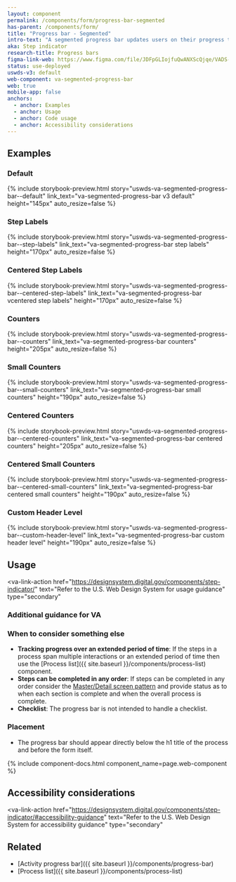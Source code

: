 ```yaml
---
layout: component
permalink: /components/form/progress-bar-segmented
has-parent: /components/form/
title: "Progress bar - Segmented"
intro-text: "A segmented progress bar updates users on their progress through a multi-step process."
aka: Step indicator
research-title: Progress bars
figma-link-web: https://www.figma.com/file/JDFpGLIojfuQwANXScQjqe/VADS-Component-Examples?type=design&node-id=1383%3A97673&mode=design&t=h9BoxMWwcHe2DhUd-1
status: use-deployed
uswds-v3: default
web-component: va-segmented-progress-bar
web: true
mobile-app: false
anchors:
  - anchor: Examples
  - anchor: Usage
  - anchor: Code usage
  - anchor: Accessibility considerations
---
```


## Examples

### Default

{% include storybook-preview.html story="uswds-va-segmented-progress-bar--default" link_text="va-segmented-progress-bar v3 default" height="145px" auto_resize=false %}

### Step Labels

{% include storybook-preview.html story="uswds-va-segmented-progress-bar--step-labels" link_text="va-segmented-progress-bar step labels" height="170px" auto_resize=false %}

### Centered Step Labels

{% include storybook-preview.html story="uswds-va-segmented-progress-bar--centered-step-labels" link_text="va-segmented-progress-bar vcentered step labels" height="170px" auto_resize=false %}

### Counters

{% include storybook-preview.html story="uswds-va-segmented-progress-bar--counters" link_text="va-segmented-progress-bar counters" height="205px" auto_resize=false %}

### Small Counters

{% include storybook-preview.html story="uswds-va-segmented-progress-bar--small-counters" link_text="va-segmented-progress-bar small counters" height="190px" auto_resize=false %}

### Centered Counters

{% include storybook-preview.html story="uswds-va-segmented-progress-bar--centered-counters" link_text="va-segmented-progress-bar centered counters" height="205px" auto_resize=false %}

### Centered Small Counters

{% include storybook-preview.html story="uswds-va-segmented-progress-bar--centered-small-counters" link_text="va-segmented-progress-bar centered small counters" height="190px" auto_resize=false %}

### Custom Header Level

{% include storybook-preview.html story="uswds-va-segmented-progress-bar--custom-header-level" link_text="va-segmented-progress-bar custom header level" height="190px" auto_resize=false %}

## Usage

<va-link-action
  href="https://designsystem.digital.gov/components/step-indicator/"
  text="Refer to the U.S. Web Design System for usage guidance"
  type="secondary"
></va-link-action>

### Additional guidance for VA

### When to consider something else

* **Tracking progress over an extended period of time**: If the steps in a process span multiple interactions or an extended period of time then use the [Process list]({{ site.baseurl }}/components/process-list) component.
* **Steps can be completed in any order**: If steps can be completed in any order consider the [Master/Detail screen pattern](https://designingwebinterfaces.com/designing-web-interfaces-12-screen-patterns) and provide status as to when each section is complete and when the overall process is complete.
* **Checklist**: The progress bar is not intended to handle a checklist.

### Placement

* The progress bar should appear directly below the h1 title of the process and before the form itself.

{% include component-docs.html component_name=page.web-component %}

## Accessibility considerations

<va-link-action
  href="https://designsystem.digital.gov/components/step-indicator/#accessibility-guidance"
  text="Refer to the U.S. Web Design System for accessibility guidance"
  type="secondary"
></va-link-action>

## Related

* [Activity progress bar]({{ site.baseurl }}/components/progress-bar)
* [Process list]({{ site.baseurl }}/components/process-list)